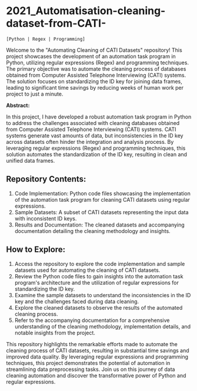 # 2021_Automatisation-cleaning-dataset-from-CATI-
`[Python | Regex | Programming]`

Welcome to the "Automating Cleaning of CATI Datasets" repository! This project showcases the development of an automation task program in Python, utilizing regular expressions (Regex) and programming techniques. The primary objective was to automate the cleaning process of databases obtained from Computer Assisted Telephone Interviewing (CATI) systems. The solution focuses on standardizing the ID key for joining data frames, leading to significant time savings by reducing weeks of human work per project to just a minute.

**Abstract:**

In this project, I have developed a robust automation task program in Python to address the challenges associated with cleaning databases obtained from Computer Assisted Telephone Interviewing (CATI) systems. CATI systems generate vast amounts of data, but inconsistencies in the ID key across datasets often hinder the integration and analysis process. By leveraging regular expressions (Regex) and programming techniques, this solution automates the standardization of the ID key, resulting in clean and unified data frames.

## Repository Contents:

1. Code Implementation: Python code files showcasing the implementation of the automation task program for cleaning CATI datasets using regular expressions.
1. Sample Datasets: A subset of CATI datasets representing the input data with inconsistent ID keys.
1. Results and Documentation: The cleaned datasets and accompanying documentation detailing the cleaning methodology and insights.

## How to Explore:

1. Access the repository to explore the code implementation and sample datasets used for automating the cleaning of CATI datasets.
1. Review the Python code files to gain insights into the automation task program's architecture and the utilization of regular expressions for standardizing the ID key.
1. Examine the sample datasets to understand the inconsistencies in the ID key and the challenges faced during data cleaning.
1. Explore the cleaned datasets to observe the results of the automated cleaning process.
1. Refer to the accompanying documentation for a comprehensive understanding of the cleaning methodology, implementation details, and notable insights from the project.

This repository highlights the remarkable efforts made to automate the cleaning process of CATI datasets, resulting in substantial time savings and improved data quality. By leveraging regular expressions and programming techniques, this project demonstrates the potential of automation in streamlining data preprocessing tasks. Join us on this journey of data cleaning automation and discover the transformative power of Python and regular expressions.
